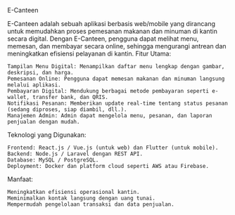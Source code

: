 E-Canteen

E-Canteen adalah sebuah aplikasi berbasis web/mobile yang dirancang untuk memudahkan proses pemesanan makanan dan minuman di kantin secara digital. Dengan E-Canteen, pengguna dapat melihat menu, memesan, dan membayar secara online, sehingga mengurangi antrean dan meningkatkan efisiensi pelayanan di kantin.
Fitur Utama:

    Tampilan Menu Digital: Menampilkan daftar menu lengkap dengan gambar, deskripsi, dan harga.
    Pemesanan Online: Pengguna dapat memesan makanan dan minuman langsung melalui aplikasi.
    Pembayaran Digital: Mendukung berbagai metode pembayaran seperti e-wallet, transfer bank, dan QRIS.
    Notifikasi Pesanan: Memberikan update real-time tentang status pesanan (sedang diproses, siap diambil, dll.).
    Manajemen Admin: Admin dapat mengelola menu, pesanan, dan laporan penjualan dengan mudah.

Teknologi yang Digunakan:

    Frontend: React.js / Vue.js (untuk web) dan Flutter (untuk mobile).
    Backend: Node.js / Laravel dengan REST API.
    Database: MySQL / PostgreSQL.
    Deployment: Docker dan platform cloud seperti AWS atau Firebase.

Manfaat:

    Meningkatkan efisiensi operasional kantin.
    Meminimalkan kontak langsung dengan uang tunai.
    Mempermudah pengelolaan transaksi dan data penjualan.
